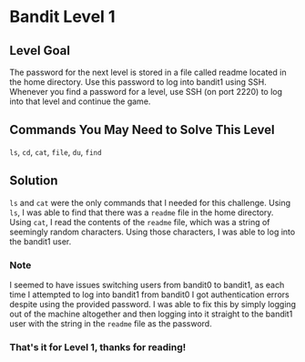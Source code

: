 # Bandit Level 1

## Level Goal

The password for the next level is stored in a file called
readme located in the home directory. Use this password to log
into bandit1 using SSH. Whenever you find a password for a level,
use SSH (on port 2220) to log into that level and continue the game.

## Commands You May Need to Solve This Level

`ls`, `cd`, `cat`, `file`, `du`, `find`

## Solution

`ls` and `cat` were the only commands that I needed for this challenge. Using `ls`, I was able to find that there was a `readme` file in the home directory.
Using `cat`, I read the contents of the `readme` file, which was a string of seemingly random characters. Using those characters, I was able to log into the
bandit1 user.

### Note
I seemed to have issues switching users from bandit0 to bandit1, as each time I attempted to log into bandit1 from bandit0 I got authentication errors despite
using the provided password. I was able to fix this by simply logging out of the machine altogether and then logging into it straight to the bandit1 user
with the string in the `readme` file as the password.

### That's it for Level 1, thanks for reading!
